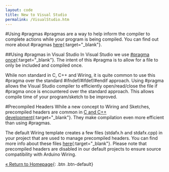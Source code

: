 ```yaml
---
layout: code
title: New to Visual Studio
permalink: /VisualStudio.htm
---
```


#Using #pragmas
#pragmas are a way to help inform the compiler to complete actions while your program is being compiled. 
You can find out more about #pragmas [here](http://www.programmershare.com/2784880/){:target="_blank"}.

##Using #pragmas in Visual Studio
In Visual Studio we use [#pragma once](http://en.wikipedia.org/wiki/Pragma_once){:target="_blank"}.
The intent of this #pragma is to allow for a file to only be included and compiled once.

While non standard in C, C++ and Wiring, it is quite common to use this #pragma over the standard #ifndef/#ifdef/#endif approach.
Using #pragma allows the Visual Studio compiler to efficiently open/read/close the file if #pragma once is encountered over the standard approach.
This allows compile time of your program/sketch to be improved.

#Precompiled Headers
While a new concept to Wiring and Sketches, precompiled headers are common in [C and C++ development](http://en.wikipedia.org/wiki/Precompiled_header){:target="_blank"}.
They make compilation even more efficient than using #pragmas.

The default Wiring template creates a few files (stdafx.h and stdafx.cpp) in your project that are used to manage precompiled headers.
You can find more info about these files [here](http://msdn.microsoft.com/en-us/library/h552b3ca.aspx){:target="_blank"}.
Please note that precompiled headers are disabled in our default projects to ensure source compatibility with Arduino Wiring.

[&laquo; Return to Homepage](index.htm){: .btn .btn-default} 